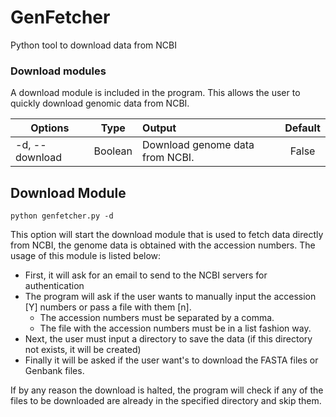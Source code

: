 # GenFetcher
Python tool to download data from NCBI


### Download modules

A download module is included in the program. This allows the user to quickly download genomic data from NCBI.

| Options                       | Type          | Output                                                                | Default |
| ----------------------------- |:-------------:|:--------------------------------------------------------------------- |:-------:|
| -d, --download                | Boolean       | Download genome data from NCBI.                                       | False   |


## Download Module

```
python genfetcher.py -d
```
This option will start the download module that is used to fetch data directly from NCBI, the genome data is obtained with the accession numbers. The usage of this module is listed below:

* First, it will ask for an email to send to the NCBI servers for authentication
* The program will ask if the user wants to manually input the accession [Y] numbers or pass a file with them [n].
  * The accession numbers must be separated by a comma.
  * The file with the accession numbers must be in a list fashion way.
* Next, the user must input a directory to save the data (if this directory not exists, it will be created)
* Finally it will be asked if the user want's to download the FASTA files or Genbank files.

If by any reason the download is halted, the program will check if any of the files to be downloaded are already in the specified directory and skip them.
